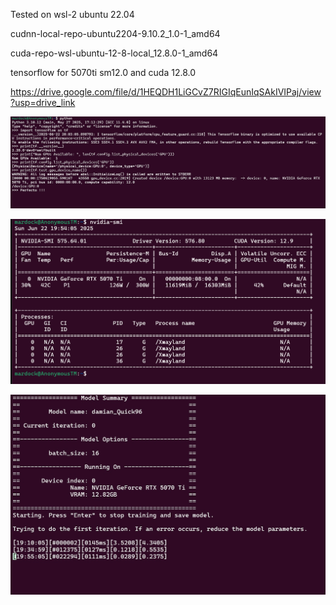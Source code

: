 Tested on wsl-2 ubuntu 22.04 
 
cudnn-local-repo-ubuntu2204-9.10.2_1.0-1_amd64
 
cuda-repo-wsl-ubuntu-12-8-local_12.8.0-1_amd64 
 
tensorflow for 5070ti sm12.0 and cuda 12.8.0 
 
https://drive.google.com/file/d/1HEQDH1LiGCvZ7RIGIqEunIqSAkIVIPaj/view?usp=drive_link 

![Tensorflow](https://github.com/mardock2009/tensorflow-working-DeepfaceLab-for-RTX5070ti/blob/main/tensorflow.jpg)

![Obrazek](https://github.com/mardock2009/tensorflow-working-DeepfaceLab-for-RTX5070ti/blob/main/obraz.png) 
 
![Deepface](https://github.com/mardock2009/tensorflow-working-DeepfaceLab-for-RTX5070ti/blob/main/deepface.jpg)
